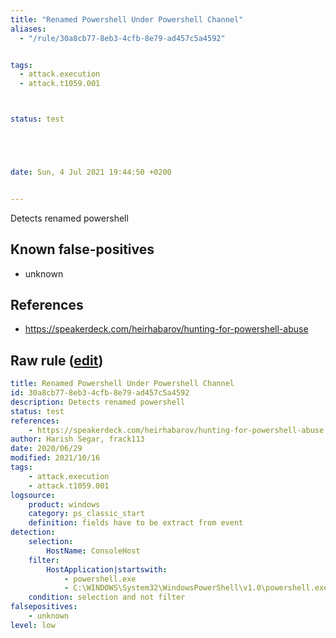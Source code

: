```yaml
---
title: "Renamed Powershell Under Powershell Channel"
aliases:
  - "/rule/30a8cb77-8eb3-4cfb-8e79-ad457c5a4592"


tags:
  - attack.execution
  - attack.t1059.001



status: test





date: Sun, 4 Jul 2021 19:44:50 +0200


---
```


Detects renamed powershell

<!--more-->


## Known false-positives

* unknown



## References

* https://speakerdeck.com/heirhabarov/hunting-for-powershell-abuse


## Raw rule ([edit](https://github.com/SigmaHQ/sigma/edit/master/rules/windows/powershell/powershell_classic/posh_pc_renamed_powershell.yml))
```yaml
title: Renamed Powershell Under Powershell Channel
id: 30a8cb77-8eb3-4cfb-8e79-ad457c5a4592
description: Detects renamed powershell
status: test
references:
    - https://speakerdeck.com/heirhabarov/hunting-for-powershell-abuse
author: Harish Segar, frack113
date: 2020/06/29
modified: 2021/10/16
tags:
    - attack.execution
    - attack.t1059.001
logsource:
    product: windows
    category: ps_classic_start
    definition: fields have to be extract from event
detection:
    selection:
        HostName: ConsoleHost
    filter:
        HostApplication|startswith:
            - powershell.exe
            - C:\WINDOWS\System32\WindowsPowerShell\v1.0\powershell.exe
    condition: selection and not filter
falsepositives:
    - unknown
level: low

```
